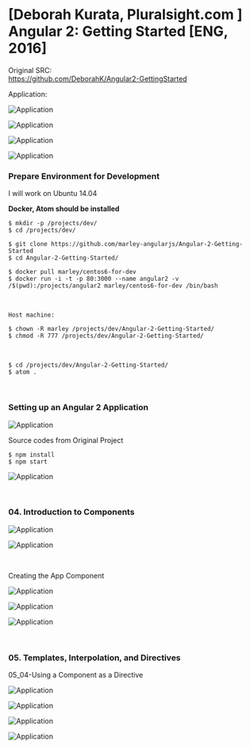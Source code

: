 # [Deborah Kurata, Pluralsight.com ] Angular 2: Getting Started [ENG, 2016]

Original SRC:  
https://github.com/DeborahK/Angular2-GettingStarted


Application:

![Application](/img/pic1.png?raw=true)

![Application](/img/pic2.png?raw=true)

![Application](/img/pic3.png?raw=true)

![Application](/img/pic4.png?raw=true)


### Prepare Environment for Development

I will work on Ubuntu 14.04

**Docker, Atom should be installed**

    $ mkdir -p /projects/dev/
    $ cd /projects/dev/

    $ git clone https://github.com/marley-angularjs/Angular-2-Getting-Started
    $ cd Angular-2-Getting-Started/

    $ docker pull marley/centos6-for-dev
    $ docker run -i -t -p 80:3000 --name angular2 -v /$(pwd):/projects/angular2 marley/centos6-for-dev /bin/bash


<br/>

    Host machine:

    $ chown -R marley /projects/dev/Angular-2-Getting-Started/
    $ chmod -R 777 /projects/dev/Angular-2-Getting-Started/

<br/>

    $ cd /projects/dev/Angular-2-Getting-Started/
    $ atom .


<br/>

### Setting up an Angular 2 Application

![Application](/img/pic5.png?raw=true)

Source codes from Original Project

    $ npm install
    $ npm start

![Application](/img/pic6.png?raw=true)

<br/>

### 04. Introduction to Components

![Application](/img/pic7.png?raw=true)


![Application](/img/pic8.png?raw=true)


<br/>

Creating the App Component


![Application](/img/pic9.png?raw=true)

![Application](/img/pic10.png?raw=true)

![Application](/img/pic11.png?raw=true)

<br/>

### 05. Templates, Interpolation, and Directives

05_04-Using a Component as a Directive

![Application](/img/pic12.png?raw=true)

![Application](/img/pic13.png?raw=true)

![Application](/img/pic14.png?raw=true)

![Application](/img/pic15.png?raw=true)
